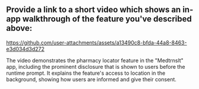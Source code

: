 ## Provide a link to a short video which shows an in-app walkthrough of the feature you've described above:


https://github.com/user-attachments/assets/a13490c8-bfda-44a8-8463-e3d034d3d272


The video demonstrates the pharmacy locator feature in the "Medtrnslt" app, including the prominent disclosure that is shown to users before the runtime prompt. It explains the feature's access to location in the background, showing how users are informed and give their consent.


